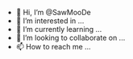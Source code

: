 - 👋 Hi, I’m @SawMooDe
- 👀 I’m interested in ...
- 🌱 I’m currently learning ...
- 💞️ I’m looking to collaborate on ...
- 📫 How to reach me ...

<!---
SawMooDE/SawMooDE is a ✨ special ✨ repository because its `README.md` (this file) appears on your GitHub profile.
You can click the Preview link to take a look at your changes.
--->
